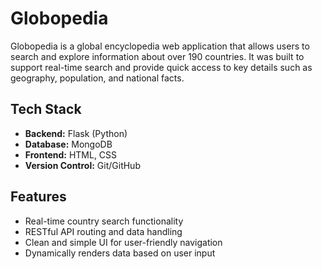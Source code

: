 # Globopedia

Globopedia is a global encyclopedia web application that allows users to search and explore information about over 190 countries. It was built to support real-time search and provide quick access to key details such as geography, population, and national facts.

## Tech Stack

- **Backend:** Flask (Python)
- **Database:** MongoDB
- **Frontend:** HTML, CSS
- **Version Control:** Git/GitHub

## Features

- Real-time country search functionality
- RESTful API routing and data handling
- Clean and simple UI for user-friendly navigation
- Dynamically renders data based on user input
